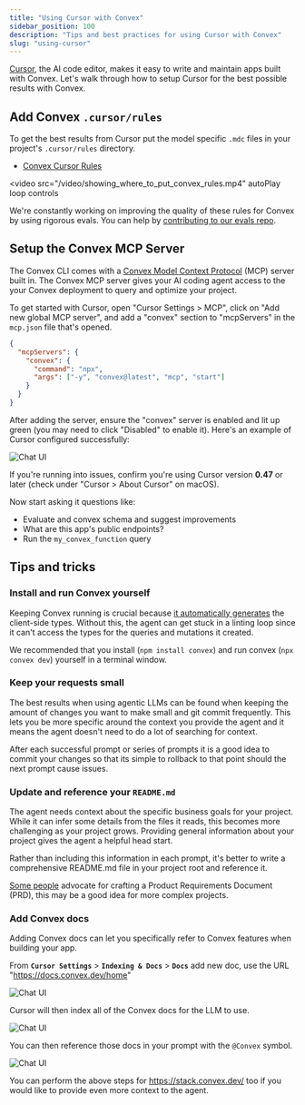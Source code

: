 ```yaml
---
title: "Using Cursor with Convex"
sidebar_position: 100
description: "Tips and best practices for using Cursor with Convex"
slug: "using-cursor"
---
```


[Cursor](https://cursor.com), the AI code editor, makes it easy to write and
maintain apps built with Convex. Let's walk through how to setup Cursor for the
best possible results with Convex.

## Add Convex `.cursor/rules`

To get the best results from Cursor put the model specific `.mdc` files in your
project's `.cursor/rules` directory.

- [Convex Cursor Rules](https://convex.link/convex_rules.mdc)

<video
  src="/video/showing_where_to_put_convex_rules.mp4"
  autoPlay
  loop
  controls
></video>

We're constantly working on improving the quality of these rules for Convex by
using rigorous evals. You can help by
[contributing to our evals repo](https://github.com/get-convex/convex-evals).

## Setup the Convex MCP Server

The Convex CLI comes with a
[Convex Model Context Protocol](/ai/convex-mcp-server.mdx) (MCP) server built
in. The Convex MCP server gives your AI coding agent access to the your Convex
deployment to query and optimize your project.

To get started with Cursor, open "Cursor Settings > MCP", click on "Add new
global MCP server", and add a "convex" section to "mcpServers" in the `mcp.json`
file that's opened.

```json
{
  "mcpServers": {
    "convex": {
      "command": "npx",
      "args": ["-y", "convex@latest", "mcp", "start"]
    }
  }
}
```

After adding the server, ensure the "convex" server is enabled and lit up green
(you may need to click "Disabled" to enable it). Here's an example of Cursor
configured successfully:

![Chat UI](/img/cursor-with-convex/convex_mcp_setup.webp)

If you're running into issues, confirm you're using Cursor version **0.47** or
later (check under "Cursor > About Cursor" on macOS).

Now start asking it questions like:

- Evaluate and convex schema and suggest improvements
- What are this app's public endpoints?
- Run the `my_convex_function` query

## Tips and tricks

### Install and run Convex yourself

Keeping Convex running is crucial because
[it automatically generates](https://docs.convex.dev/cli#run-the-convex-dev-server)
the client-side types. Without this, the agent can get stuck in a linting loop
since it can't access the types for the queries and mutations it created.

We recommended that you install (`npm install convex`) and run convex
(`npx convex dev`) yourself in a terminal window.

### Keep your requests small

The best results when using agentic LLMs can be found when keeping the amount of
changes you want to make small and git commit frequently. This lets you be more
specific around the context you provide the agent and it means the agent doesn't
need to do a lot of searching for context.

After each successful prompt or series of prompts it is a good idea to commit
your changes so that its simple to rollback to that point should the next prompt
cause issues.

### Update and reference your `README.md`

The agent needs context about the specific business goals for your project.
While it can infer some details from the files it reads, this becomes more
challenging as your project grows. Providing general information about your
project gives the agent a helpful head start.

Rather than including this information in each prompt, it's better to write a
comprehensive README.md file in your project root and reference it.

[Some people](https://youtu.be/2PjmPU07KNs?t=145) advocate for crafting a
Product Requirements Document (PRD), this may be a good idea for more complex
projects.

### Add Convex docs

Adding Convex docs can let you specifically refer to Convex features when
building your app.

From **`Cursor Settings`** > **`Indexing & Docs`** > **`Docs`** add new doc, use
the URL "https://docs.convex.dev/home"

![Chat UI](/img/cursor-with-convex/adding_convex_docs.webp)

Cursor will then index all of the Convex docs for the LLM to use.

![Chat UI](/img/cursor-with-convex/indexed_docs.webp)

You can then reference those docs in your prompt with the `@Convex` symbol.

![Chat UI](/img/cursor-with-convex/reference_convex_docs.webp)

<Admonition type="tip" title="Add more Convex knowledge">

You can perform the above steps for https://stack.convex.dev/ too if you would
like to provide even more context to the agent.

</Admonition>
